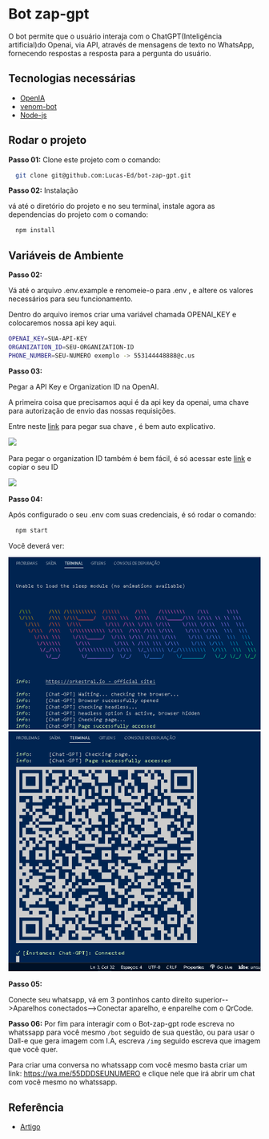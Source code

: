 
# Bot zap-gpt

O bot permite que o usuário interaja com o ChatGPT(Inteligência artificial)do Openai, via API, através de mensagens de texto no WhatsApp, fornecendo respostas a resposta para a pergunta do usuário.

## Tecnologias necessárias

- [OpenIA](https://beta.openai.com/)
- [venom-bot](https://github.com/orkestral/venom)
- [Node-js](https://nodejs.org/en/download/)

## Rodar o projeto
**Passo 01:**
Clone este projeto com o comando:

```bash
  git clone git@github.com:Lucas-Ed/bot-zap-gpt.git
```

**Passo 02:**
Instalação

vá até o diretório do projeto e no seu terminal,
instale agora as dependencias do projeto com o comando:

```bash
  npm install
```

## Variáveis de Ambiente
**Passo 02:**

Vá até o arquivo .env.example e renomeie-o para .env , e altere os valores necessários para seu funcionamento.

Dentro do arquivo iremos criar uma variável chamada OPENAI_KEY e colocaremos nossa api key aqui.


```bash
OPENAI_KEY=SUA-API-KEY
ORGANIZATION_ID=SEU-ORGANIZATION-ID
PHONE_NUMBER=SEU-NUMERO exemplo -> 553144448888@c.us
```
**Passo 03:**

Pegar a API Key e Organization ID na OpenAI.

A primeira coisa que precisamos aqui é da api key da openai, uma chave para autorização de envio das nossas requisições. 

Entre neste [link](http://bit.ly/3ZSfgC5) para pegar sua chave , é bem auto explicativo.

![](http://bit.ly/3XtqVpr)


Para pegar o organization ID também é bem fácil, é só acessar este [link](bit.ly/3XJFWmF) e copiar o seu ID 

![](http://bit.ly/3D5HdwB)

**Passo 04:**

Após configurado o seu .env com suas credenciais, é só rodar o comando:

```bash
  npm start
```

Você deverá ver:

![](img/1.png)
![](img/2.png)

**Passo 05:**

Conecte seu whatsapp, vá em 3 pontinhos canto direito superior-->Aparelhos conectados-->Conectar aparelho, e enparelhe com o QrCode.


**Passo 06:**
Por fim para interagir com o Bot-zap-gpt rode escreva no whatssapp para você mesmo `/bot` seguido de sua questão, ou para usar o Dall-e que gera imagem com I.A, escreva `/img` seguido escreva que imagem que você quer.

Para criar uma conversa no whatssapp com você mesmo basta criar um link: https://wa.me/55DDDSEUNUMERO
e clique nele que irá abrir um chat com você mesmo no whatssapp.

## Referência

 - [Artigo](http://bit.ly/3H06Obg)





